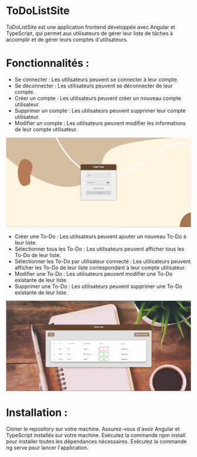 # ToDoListSite
ToDoListSite est une application frontend développée avec Angular et TypeScript, qui permet aux utilisateurs de gérer leur liste de tâches à accomplir et de gérer leurs comptes d'utilisateurs.

# Fonctionnalités :
 - Se connecter : Les utilisateurs peuvent se connecter à leur compte.
 - Se déconnecter : Les utilisateurs peuvent se déconnecter de leur compte.
 - Créer un compte : Les utilisateurs peuvent créer un nouveau compte utilisateur.
 - Supprimer un compte : Les utilisateurs peuvent supprimer leur compte utilisateur.
 - Modifier un compte : Les utilisateurs peuvent modifier les informations de leur compte utilisateur.
 
![Photo](src/assets/img/readme/readme2.jpg)

 - Créer une To-Do : Les utilisateurs peuvent ajouter un nouveau To-Do à leur liste.
 - Sélectionner tous les To-Do : Les utilisateurs peuvent afficher tous les To-Do de leur liste.
 - Sélectionner les To-Do par utilisateur connecté : Les utilisateurs peuvent afficher les To-Do de leur liste correspondant à leur compte utilisateur.
 - Modifier une To-Do : Les utilisateurs peuvent modifier une To-Do existante de leur liste.
 - Supprimer une To-Do : Les utilisateurs peuvent supprimer une To-Do existante de leur liste.

![Photo](src/assets/img/readme/readme1.jpg)

# Installation :
Cloner le repository sur votre machine.
Assurez-vous d'avoir Angular et TypeScript installés sur votre machine.
Exécutez la commande npm install pour installer toutes les dépendances nécessaires.
Exécutez la commande ng serve pour lancer l'application.
